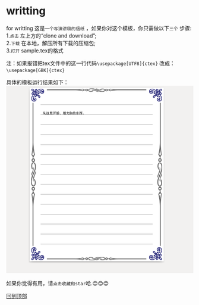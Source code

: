 # writting
for writting
这是`一个写演讲稿的信纸` ，如果你对这个模板，你只需做以下`三个` 步骤:  
1.`点击` 左上方的“clone and download”;  
2.`下载` 在本地，解压所有下载的压缩包;  
3.`打开` sample.tex的格式

注：如果报错把tex文件中的这一行代码`\usepackage[UTF8]{ctex}` 改成：`\usepackage[GBK]{ctex}` 

具体的模板运行结果如下：
![](https://github.com/jiandong4388/imgfolder/blob/master/2018-04-11%2020-54-41%E5%B1%8F%E5%B9%95%E6%88%AA%E5%9B%BE.png)












如果你觉得有用，请`点击收藏和star`哈.:blush::blush::blush:


[回到顶部](#readme)
